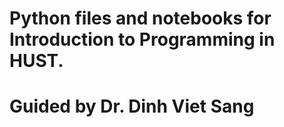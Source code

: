 # Python files and notebooks for Introduction to Programming in HUST.
# Guided by Dr. Dinh Viet Sang